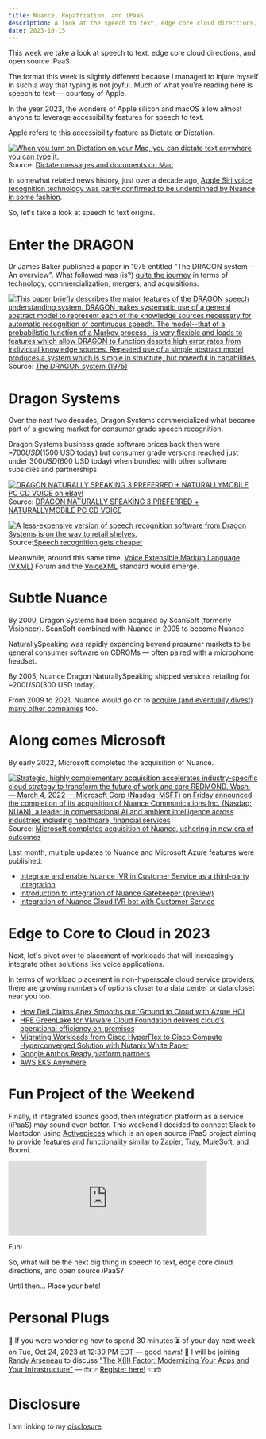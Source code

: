 ```yaml
---
title: Nuance, Repatriation, and iPaaS
description: A look at the speech to text, edge core cloud directions, and open source iPaaS
date: 2023-10-15
---
```


This week we take a look at speech to text, edge core cloud directions, and open source iPaaS.

The format this week is slightly different because I managed to injure myself in such a way that typing is not joyful. Much of what you're reading here is speech to text — courtesy of Apple.

In the year 2023, the wonders of Apple silicon and macOS allow almost anyone to leverage accessibility features for speech to text.

Apple refers to this accessibility feature as Dictate or Dictation. 

[![When you turn on Dictation on your Mac, you can dictate text anywhere you can type it.](https://help.apple.com/assets/642601949698396B0B0C2097/6426019B9698396B0B0C20AF/en_US/989d87390ce4d2bec97dc3468b95748e.png)](https://support.apple.com/guide/mac-help/use-dictation-mh40584/mac)
Source: [Dictate messages and documents on Mac](https://support.apple.com/guide/mac-help/use-dictation-mh40584/mac)

In somewhat related news history, just over a decade ago, [Apple Siri voice recognition technology was partly confirmed to be underpinned by Nuance in some fashion](https://appleinsider.com/articles/13/05/30/nuance-confirms-its-technology-is-behind-apples-siri).

So, let's take a look at speech to text origins.

# Enter the DRAGON

Dr James Baker published a paper in 1975 entitled "The DRAGON system -- An overview". What followed was (is?) [quite the journey](https://en.wikipedia.org/wiki/Dragon_NaturallySpeaking) in terms of technology, commercialization, mergers, and acquisitions.


[![This paper briefly describes the major features of the DRAGON speech understanding system. DRAGON makes systematic use of a general abstract model to represent each of the knowledge sources necessary for automatic recognition of continuous speech. The model--that of a probabilistic function of a Markov process--is very flexible and leads to features which allow DRAGON to function despite high error rates from individual knowledge sources. Repeated use of a simple abstract model produces a system which is simple in structure, but powerful in capabilities.](https://ieeexplore.ieee.org/assets/img/ieee_logo_smedia_200X200.png)](https://ieeexplore.ieee.org/document/1162650)
Source: [The DRAGON system (1975)](https://ieeexplore.ieee.org/document/1162650)



# Dragon Systems

Over the next two decades, Dragon Systems commercialized what became part of a growing market for consumer grade speech recognition.

Dragon Systems business grade software prices back then were ~$700 USD ($1500 USD today) but consumer grade versions reached just under $300 USD ($600 USD today) when bundled with other software subsidies and partnerships.

[![DRAGON NATURALLY SPEAKING 3 PREFERRED + NATURALLYMOBILE PC CD VOICE on eBay!](https://i.ebayimg.com/images/g/plkAAOSwVwNg14un/s-l500.jpg)](https://www.ebay.com/itm/304046992442)
Source: [DRAGON NATURALLY SPEAKING 3 PREFERRED + NATURALLYMOBILE PC CD VOICE](https://www.ebay.com/itm/304046992442)

[![A less-expensive version of speech recognition software from Dragon Systems is on the way to retail shelves.](https://www.cnet.com/a/neutron/images/logos/cnet.png)](https://www.cnet.com/tech/tech-industry/speech-recognition-gets-cheaper/)
Source:[Speech recognition gets cheaper](https://www.cnet.com/tech/tech-industry/speech-recognition-gets-cheaper/)


Meanwhile, around this same time, [Voice Extensible Markup Language (VXML)](https://en.wikipedia.org/wiki/VoiceXML) Forum and the [VoiceXML](https://en.wikipedia.org/wiki/VoiceXML) standard would emerge.

# Subtle Nuance

By 2000, Dragon Systems had been acquired by ScanSoft (formerly Visioneer). ScanSoft combined with Nuance in 2005 to become Nuance.

NaturallySpeaking was rapidly expanding beyond prosumer markets to be general consumer software on CDROMs — often paired with a microphone headset.

By 2005, Nuance Dragon NaturallySpeaking shipped versions retailing for ~$200 USD ($300 USD today).

From 2009 to 2021, Nuance would go on to [acquire (and eventually divest) many other companies](https://www.techmeme.com/search/d3results.jsp?q=nuance+buy&wm=false&start=0) too.

# Along comes Microsoft

By early 2022, Microsoft completed the acquisition of Nuance.


[![Strategic, highly complementary acquisition accelerates industry-specific cloud strategy to transform the future of work and care REDMOND, Wash. — March 4, 2022 — Microsoft Corp (Nasdaq: MSFT) on Friday announced the completion of its acquisition of Nuance Communications Inc. (Nasdaq: NUAN), a leader in conversational AI and ambient intelligence across industries including healthcare, financial services](https://news.microsoft.com/wp-content/uploads/prod/2022/03/msft-nuance-social-tile-0-0-1-1-1024x535.jpg)](https://news.microsoft.com/2022/03/04/microsoft-completes-acquisition-of-nuance-ushering-in-new-era-of-outcomes-based-ai/)
Source: [Microsoft completes acquisition of Nuance, ushering in new era of outcomes](https://news.microsoft.com/2022/03/04/microsoft-completes-acquisition-of-nuance-ushering-in-new-era-of-outcomes-based-ai/)


Last month, multiple updates to Nuance and Microsoft Azure features were published:

- [Integrate and enable Nuance IVR in Customer Service as a third-party integration](https://learn.microsoft.com/en-us/dynamics365/release-plan/2023wave1/service/dynamics365-customer-service/integrate-nuance-ivr-customer-service)
- [Introduction to integration of Nuance Gatekeeper (preview)](https://learn.microsoft.com/en-us/dynamics365/customer-service/nuance-gatekeeper-introduction)
- [Integration of Nuance Cloud IVR bot with Customer Service](https://learn.microsoft.com/en-us/dynamics365/customer-service/oc-nuance-overview)

# Edge to Core to Cloud in 2023

Next, let's pivot over to placement of workloads that will increasingly integrate other solutions like voice applications. 

In terms of workload placement in non-hyperscale cloud service providers, there are growing numbers of options closer to a data center or data closet near you too.

- [How Dell Claims Apex Smooths out 'Ground to Cloud with Azure HCI](https://thenewstack.io/how-dell-claims-apex-smooths-out-ground-to-cloud-azure-hci-connections/)
- [HPE GreenLake for VMware Cloud Foundation delivers cloud’s operational efficiency on-premises](https://siliconangle.com/2023/09/25/hpe-greenlake-for-vmware-cloud-foundation-delivers-clouds-operational-efficiency-on-prem-vmwareexplore/)
- [Migrating Workloads from Cisco HyperFlex to Cisco Compute Hyperconverged Solution with Nutanix White Paper](https://www.cisco.com/c/en/us/products/collateral/hyperconverged-infrastructure/compute-hyperconverged-migration-wp.html)
- [Google Anthos Ready platform partners](https://cloud.google.com/anthos/docs/resources/partner-platforms)
- [AWS EKS Anywhere](https://anywhere.eks.amazonaws.com/docs/getting-started/)

# Fun Project of the Weekend

Finally, if integrated sounds good, then integration platform as a service (iPaaS) may sound even better. This weekend I decided to connect Slack to Mastodon using [Activepieces](https://github.com/activepieces) which is an open source iPaaS project aiming to provide features and functionality similar to Zapier, Tray, MuleSoft, and Boomi.


<iframe src="https://cuthrell.com/@jay/111240801254644267/embed" class="mastodon-embed" style="max-width: 100%; border: 0" width="400" allowfullscreen="allowfullscreen"></iframe><script src="https://cuthrell.com/embed.js" async="async"></script>

Fun!

So, what will be the next big thing in speech to text, edge core cloud directions, and open source iPaaS?

Until then… Place your bets!

# Personal Plugs

🤔 If you were wondering how to spend 30 minutes ⏳ of your day next week on Tue, Oct 24, 2023 at 12:30 PM EDT — good news! 🎉 I will be joining [Randy Arseneau](https://www.linkedin.com/in/randyarseneau/) to discuss ["The X(II) Factor: Modernizing Your Apps and Your Infrastructure"](https://ibm.webcasts.com/starthere.jsp?ei=1633985&tp_key=5415c284e9) — 🤓👉 [Register here!](https://ibm.webcasts.com/starthere.jsp?ei=1633985&tp_key=5415c284e9) 👈🤓

# Disclosure

I am linking to my [disclosure](https://jaycuthrell.com/disclosure/).
